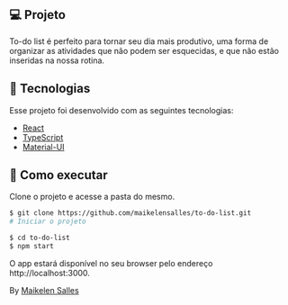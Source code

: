 ## 💻 Projeto

To-do list é perfeito para tornar seu dia mais produtivo, uma forma de organizar as atividades que não podem ser esquecidas, e que não estão inseridas na nossa rotina. 

## 🧪 Tecnologias

Esse projeto foi desenvolvido com as seguintes tecnologias:

- [React](https://reactjs.org)
- [TypeScript](https://www.typescriptlang.org/)
- [Material-UI](https://mui.com/material-ui/)

## 🚀 Como executar

Clone o projeto e acesse a pasta do mesmo.

```bash
$ git clone https://github.com/maikelensalles/to-do-list.git
# Iniciar o projeto

$ cd to-do-list
$ npm start

```

O app estará disponível no seu browser pelo endereço http://localhost:3000.


By [Maikelen Salles](https://maikelensalles.site)